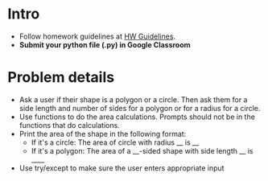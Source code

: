# Intro
* Follow homework guidelines at [HW Guidelines](https://docs.google.com/document/d/1qeVeSy0eBiw5WG1ubC5BVirSSeFLUXY4VPeo2uPlRNw/edit).
* **Submit your python file (.py) in Google Classroom**

# Problem details
* Ask a user if their shape is a polygon or a circle. Then ask them for a side length and number of sides for a polygon or for a radius for a circle.
* Use functions to do the area calculations. Prompts should not be in the functions that do calculations.
* Print the area of the shape in the following format:
  * If it's a circle: The area of circle with radius __ is __
  * If it's a polygon: The area of a __-sided shape with side length __ is ____
* Use try/except to make sure the user enters appropriate input
